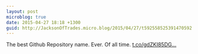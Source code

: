 ```yaml
---
layout: post
microblog: true
date: 2015-04-27 18:18 +1300
guid: http://JacksonOfTrades.micro.blog/2015/04/27/t592558525391470592.html
---
```

The best Github Repository name. Ever. Of all time. [t.co/gdZKI85DG...](http://t.co/gdZKI85DGl)
